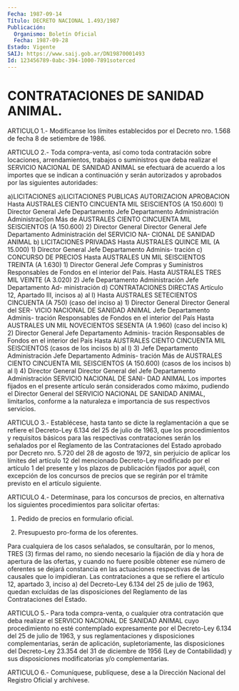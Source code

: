 ```yaml
---
Fecha: 1987-09-14
Título: DECRETO NACIONAL 1.493/1987
Publicación:
  Organismo: Boletín Oficial
  Fecha: 1987-09-28
Estado: Vigente
SAIJ: https://www.saij.gob.ar/DN19870001493
Id: 123456789-0abc-394-1000-7891soterced
---
```

# CONTRATACIONES DE SANIDAD ANIMAL.

<a id="1"></a>
ARTICULO  1.-  Modifícanse  los límites establecidos por el Decreto nro. 1.568 de fecha 8 de setiembre de 1986.

<a id="2"></a>
ARTICULO  2.-  Toda  compra-venta, así como toda contratación sobre locaciones,  arrendamientos,    trabajos  o  suministros  que  deba realizar el SERVICIO NACIONAL DE  SANIDAD  ANIMAL  se  efectuará de acuerdo  a  los  importes  que  se  indican  a continuación y serán autorizados y aprobados por las siguientes autoridades:

 a)LICITACIONES  a)LICITACIONES PUBLICAS   AUTORIZACION                              APROBACION   Hasta AUSTRALES CIENTO CINCUENTA MIL   SEISCIENTOS (A 150.600)  1) Director General                        Jefe Departamento    Jefe Departamento Administración       Administraci[on    Más de AUSTRALES CIENTO CINCUENTA MIL    SEISCIENTOS (A 150.600)  2) Director General                        Director General    Jefe Departamento Administración       del SERVICIO NA-                                            CIONAL DE SANIDAD                                            ANIMAL  b) LICITACIONES PRIVADAS    Hasta AUSTRALES QUINCE MIL (A 15.000)  1) Director General               Jefe Departamento Adminis-                                   tración  c) CONCURSO DE PRECIOS    Hasta AUSTRALES UN MIL SEISCIENTOS    TREINTA (A 1.630)  1) Director General            Jefe Compras y Suministros                                Responsables de Fondos en                                el interior del País.  Hasta AUSTRALES TRES MIL VEINTE  (A 3.020)  2) Jefe Departamento Administración  Jefe Departamento Ad-                                        ministración  d) CONTRATACIONES DIRECTAS       Artículo 12, Apartado III,                                  incisos a) al l)   Hasta AUSTRALES SETECIENTOS CINCUENTA   (A 750)                        (caso del inciso a)  1) Director General              Director General del SER-                                  VICIO NACIONAL DE SANIDAD                                  ANIMAL                                  Jefe Departamento Adminis-                                  tración                                  Responsables de Fondos en                                  el interior del País   Hasta AUSTRALES UN MIL NOVECIENTOS   SESENTA (A 1.960)              (caso del inciso k)  2) Director General              Jefe Departamento Adminis-                                  tración                                  Responsables de Fondos en                                  el interior del País  Hasta AUSTRALES CIENTO CINCUENTA MIL  SEISCIENTOS                     (casos de los incisos b)                                   al l)  3) Jefe Departamento Administración                                   Jefe Departamento Adminis-                                   tración  Más de AUSTRALES CIENTO CINCUENTA MIL  SEISCIENTOS (A 150.600)           (casos de los incisos b)                                    al l)  4) Director General               Director General del  Jefe Departamento Administración SERVICIO NACIONAL DE SANI-                                   DAD ANIMAL   Los  importes  fijados  en el presente artículo serán  considerados como máximo, pudiendo el  Director General del SERVICIO NACIONAL DE SANIDAD ANIMAL, limitarlos,  conforme a la naturaleza e importancia de sus respectivos servicios.

<a id="3"></a>
ARTICULO  3.- Establécese, hasta tanto se dicte la reglamentación a que se refiere  el  Decreto-Ley  6.134 del 25 de julio de 1963, que los  procedimientos  y  requisitos  básicos  para  las  respectivas contrataciones  serán  los  señalados  por  el  Reglamento  de  las Contrataciones del Estado aprobado por Decreto  nro.  5.720  del 28 de  agosto  de  1972,  sin  perjuicio  de  aplicar  los límites del artículo 12 del mencionado Decreto-Ley modificado por  el  artículo 1  del presente y los plazos de publicación fijados por aquél,  con excepción  de  los  concursos  de  precios  que  se  regirán por el trámite previsto en el artículo siguiente.

<a id="4"></a>
ARTICULO  4.-  Determínase,  para  los  concursos  de  precios,  en alternativa  los  siguientes procedimientos para solicitar ofertas:

1) Pedido de precios en formulario oficial.

2) Presupuesto pro-forma de los oferentes.

Para cualquiera de  los  casos  señalados,  se  consultarán, por lo menos,  TRES (3) firmas del ramo, no siendo necesario  la  fijación de día y  hora  de  apertura  de  las  ofertas,  y  cuando no fuere posible  obtener  ese  número de oferentes se dejará constancia  en las actuaciones respectivas  de las causales que lo impidieran. Las contrataciones a que se refiere  el artículo 12, apartado 3, inciso a) del Decreto-Ley 6.134 del 25 de  julio de 1963, quedan excluídas de  las  disposiciones  del Reglamento de  las  Contrataciones  del Estado.

<a id="5"></a>
ARTICULO  5.- Para toda compra-venta, o cualquier otra contratación que deba realizar  el  SERVICIO  NACIONAL  DE  SANIDAD  ANIMAL cuyo procedimiento  no  esté contemplado expresamente por el Decreto-Ley 6.134 del 25 de julio de 1963, y sus reglamentaciones y disposiciones complementarias, serán de aplicación, supletoriamente, las  disposiciones  del  Decreto-Ley 23.354 del 31 de  diciembre  de 1956 (Ley de Contabilidad)  y  sus  disposiciones modificatorias y/o complementarias.

<a id="6"></a>
ARTICULO  6.- Comuníquese, publíquese, dese a la Dirección Nacional del Registro Oficial y archívese.